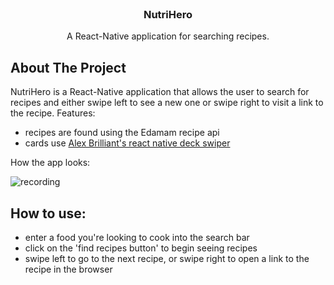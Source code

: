 


<!-- PROJECT LOGO -->
<br />
<p align="center">

  <h3 align="center">NutriHero</h3>

  <p align="center">
    A React-Native application for searching recipes.
    <br />
  </p>
</p>


<!-- ABOUT THE PROJECT -->
## About The Project

NutriHero is a React-Native application that allows the user to search for recipes and either swipe left to see a new one or swipe right to visit a link to the recipe.
Features:
* recipes are found using the Edamam recipe api
* cards use <a href="https://github.com/alexbrillant/react-native-deck-swiper">Alex Brilliant's react native deck swiper</a>

How the app looks:

![recording](https://media2.giphy.com/media/UEHSMYrUyU4XFMpMu5/giphy.gif)

<!-- GETTING STARTED -->
## How to use:
* enter a food you're looking to cook into the search bar
* click on the 'find recipes button' to begin seeing recipes
* swipe left to go to the next recipe, or swipe right to open a link to the recipe in the browser
